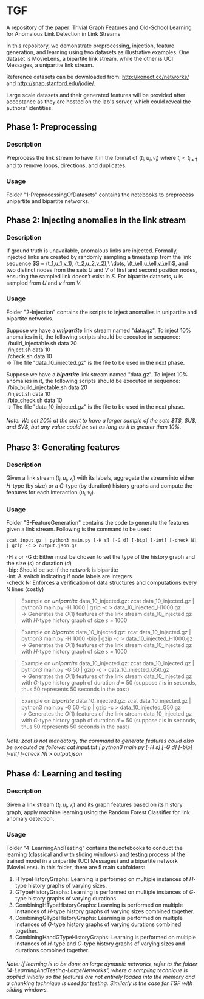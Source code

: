 # TGF
A repository of the paper: Trivial Graph Features and Old-School Learning for Anomalous Link Detection in Link Streams

In this repository, we demonstrate preprocessing, injection, feature generation, and learning using two datasets as illustrative examples. One dataset is MovieLens, a bipartite link stream, while the other is UCI Messages, a unipartite link stream. <br>

Reference datasets can be downloaded from: http://konect.cc/networks/ and http://snap.stanford.edu/jodie/. <br>

Large scale datasets and their generated features will be provided after acceptance as they are hosted on the lab's server, which could reveal the authors' identities.

## Phase 1: Preprocessing
### Description
Preprocess the link stream to have it in the format of ($`t_i, u_i, v_i`$) where $`t_i < t_{i+1}`$ and to remove loops, directions, and duplicates.

### Usage
Folder "1-PreprocessingOfDatasets" contains the notebooks to preprocess unipartite and bipartite networks.

## Phase 2: Injecting anomalies in the link stream 
### Description
If ground truth is unavailable, anomalous links are injected.
Formally, injected links are created by randomly sampling a timestamp from the link sequence $S = (t_1,u_1,v_1), (t_2,u_2,v_2),\ \dots, \(t_\ell,u_\ell,v_\ell)$, and two distinct nodes from the sets $U$ and $V$ of first and second position nodes, ensuring the sampled link doesn’t exist in $S$. For bipartite datasets, $u$ is sampled from $U$ and $v$ from $V$.

### Usage
Folder "2-Injection" contains the scripts to inject anomalies in unipartite and bipartite networks.

Suppose we have a ___unipartite___ link stream named "data.gz". To inject 10% anomalies in it, the following scripts should be executed in sequence:
./build_injectable.sh data 20 <br>
./inject.sh data 10 <br>
./check.sh data 10 <br>
$\rightarrow$ The file "data_10_injected.gz" is the file to be used in the next phase.

Suppose we have a ___bipartite___ link stream named "data.gz". To inject 10% anomalies in it, the following scripts should be executed in sequence:
./bip_build_injectable.sh data 20 <br>
./inject.sh data 10 <br>
./bip_check.sh data 10 <br>
$\rightarrow$ The file "data_10_injected.gz" is the file to be used in the next phase.

<h6>Note: We set 20% at the start to have a larger sample of the sets $T$, $U$, and $V$, but any value could be set as long as it is greater than 10%.</h6>

## Phase 3: Generating features

### Description
Given a link stream ($`t_i, u_i, v_i`$) with its labels, aggregate the stream into either $H$-type (by size) or a $G$-type (by duration) history graphs and compute the features for each interaction ($`u_i,v_i`$).

### Usage
Folder "3-FeatureGeneration" contains the code to generate the features given a link stream. Following is the command to be used:
```
zcat input.gz | python3 main.py [-H s] [-G d] [-bip] [-int] [-check N] | gzip -c > output.json.gz
```
-H s or -G d: Either must be chosen to set the type of the history graph and the size ($s$) or duration ($d$) <br>
-bip: Should be set if the network is bipartite <br>
-int: A switch indicating if node labels are integers <br>
-check N: Enforces a verification of data structures and computations every N lines (costly)

> Example on ___unipartite___ data_10_injected.gz: zcat data_10_injected.gz | python3 main.py -H 1000 | gzip -c > data_10_injected_H1000.gz <br>
$`\rightarrow`$ Generates the $`O(1)`$ features of the link stream data_10_injected.gz with $H$-type history graph of size $`s`$ = 1000

> Example on ___bipartite___ data_10_injected.gz: zcat data_10_injected.gz | python3 main.py -H 1000 -bip | gzip -c > data_10_injected_H1000.gz <br>
$`\rightarrow`$ Generates the $`O(1)`$ features of the link stream data_10_injected.gz with $H$-type history graph of size $`s`$ = 1000

> Example on ___unipartite___ data_10_injected.gz: zcat data_10_injected.gz | python3 main.py -G 50 | gzip -c > data_10_injected_G50.gz <br>
$`\rightarrow`$ Generates the $`O(1)`$ features of the link stream data_10_injected.gz with $G$-type history graph of duration $`d`$ = 50 (suppose $t$ is in seconds, thus 50 represents 50 seconds in the past)

> Example on ___bipartite___ data_10_injected.gz: zcat data_10_injected.gz | python3 main.py -G 50 -bip | gzip -c > data_10_injected_G50.gz <br>
$`\rightarrow`$ Generates the $`O(1)`$ features of the link stream data_10_injected.gz with $G$-type history graph of duration $`d`$ = 50 (suppose $t$ is in seconds, thus 50 represents 50 seconds in the past)

<h6>Note: zcat is not mandatory, the command to generate features could also be executed as follows: cat input.txt | python3 main.py [-H s] [-G d] [-bip] [-int] [-check N] > output.json</h6>

## Phase 4: Learning and testing

### Description
Given a link stream ($`t_i, u_i, v_i`$) and its graph features based on its history graph, apply machine learning using the Random Forest Classifier for link anomaly detection.

### Usage
Folder "4-LearningAndTesting" contains the notebooks to conduct the learning (classical and with sliding windows) and testing process of the trained model in a unipartite (UCI Messages) and a bipartite network (MovieLens).
In this folder, there are 5 main subfolders:
1. HTypeHistoryGraphs: Learning is performed on multiple instances of $H$-type history graphs of varying sizes.
2. GTypeHistoryGraphs: Learning is performed on multiple instances of $G$-type history graphs of varying durations.
3. CombiningHTypeHistoryGraphs: Learning is performed on multiple instances of $H$-type history graphs of varying sizes combined together.
4. CombiningGTypeHistoryGraphs: Learning is performed on multiple instances of $G$-type history graphs of varying durations combined together.
5. CombiningHandGTypeHistoryGraphs: Learning is performed on multiple instances of $H$-type and $G$-type history graphs of varying sizes and durations combined together.

<h6>Note: If learning is to be done on large dynamic networks, refer to the folder "4-LearningAndTesting-LargeNetworks", where a sampling technique is applied initially so the features are not entirely loaded into the memory and a chunking technique is used for testing. Similarly is the case for TGF with sliding windows. </h6>
